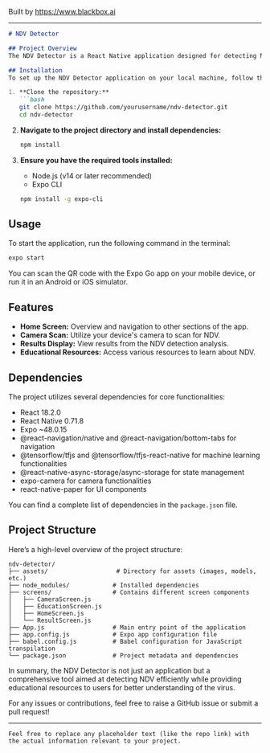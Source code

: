 
Built by https://www.blackbox.ai

---

```markdown
# NDV Detector

## Project Overview
The NDV Detector is a React Native application designed for detecting NDV (Newcastle Disease Virus) using machine learning models. It features a user-friendly interface with multiple screens to navigate through home, camera scanning, showing results, and educational resources related to NDV.

## Installation
To set up the NDV Detector application on your local machine, follow these steps:

1. **Clone the repository:**
   ```bash
   git clone https://github.com/yourusername/ndv-detector.git
   cd ndv-detector
   ```

2. **Navigate to the project directory and install dependencies:**
   ```bash
   npm install
   ```

3. **Ensure you have the required tools installed:**
   - Node.js (v14 or later recommended)
   - Expo CLI
   ```bash
   npm install -g expo-cli
   ```

## Usage
To start the application, run the following command in the terminal:
```bash
expo start
```
You can scan the QR code with the Expo Go app on your mobile device, or run it in an Android or iOS simulator.

## Features
- **Home Screen:** Overview and navigation to other sections of the app.
- **Camera Scan:** Utilize your device's camera to scan for NDV.
- **Results Display:** View results from the NDV detection analysis.
- **Educational Resources:** Access various resources to learn about NDV.

## Dependencies
The project utilizes several dependencies for core functionalities:
- React 18.2.0
- React Native 0.71.8
- Expo ~48.0.15
- @react-navigation/native and @react-navigation/bottom-tabs for navigation
- @tensorflow/tfjs and @tensorflow/tfjs-react-native for machine learning functionalities
- @react-native-async-storage/async-storage for state management
- expo-camera for camera functionalities
- react-native-paper for UI components

You can find a complete list of dependencies in the `package.json` file.

## Project Structure
Here’s a high-level overview of the project structure:

```
ndv-detector/
├── assets/                   # Directory for assets (images, models, etc.)
├── node_modules/            # Installed dependencies
├── screens/                 # Contains different screen components
│   ├── CameraScreen.js
│   ├── EducationScreen.js
│   ├── HomeScreen.js
│   └── ResultScreen.js
├── App.js                   # Main entry point of the application
├── app.config.js            # Expo app configuration file
├── babel.config.js          # Babel configuration for JavaScript transpilation
└── package.json             # Project metadata and dependencies
```

In summary, the NDV Detector is not just an application but a comprehensive tool aimed at detecting NDV efficiently while providing educational resources to users for better understanding of the virus.

For any issues or contributions, feel free to raise a GitHub issue or submit a pull request!

---
```
Feel free to replace any placeholder text (like the repo link) with the actual information relevant to your project.